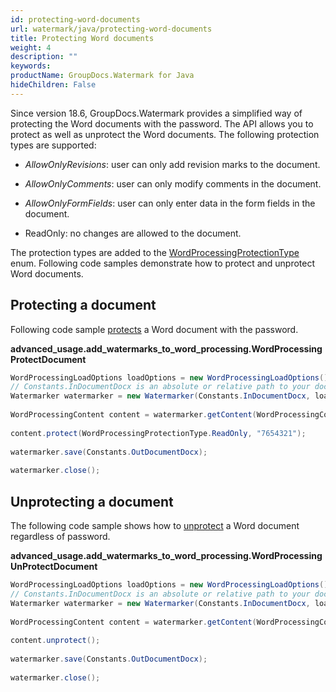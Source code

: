```yaml
---
id: protecting-word-documents
url: watermark/java/protecting-word-documents
title: Protecting Word documents
weight: 4
description: ""
keywords: 
productName: GroupDocs.Watermark for Java
hideChildren: False
---
```

Since version 18.6, GroupDocs.Watermark provides a simplified way of protecting the Word documents with the password. The API allows you to protect as well as unprotect the Word documents. The following protection types are supported:

*   *AllowOnlyRevisions*: user can only add revision marks to the document.
    
*   *AllowOnlyComments*: user can only modify comments in the document.
    
*   *AllowOnlyFormFields*: user can only enter data in the form fields in the document.
    
*   ReadOnly: no changes are allowed to the document.
    

The protection types are added to the [WordProcessingProtectionType](https://apireference.groupdocs.com/watermark/java/com.groupdocs.watermark.contents/WordProcessingProtectionType) enum. Following code samples demonstrate how to protect and unprotect Word documents.

## Protecting a document

Following code sample [protects](https://apireference.groupdocs.com/watermark/java/com.groupdocs.watermark.contents/WordProcessingContent#protect(int,%20java.lang.String)) a Word document with the password.

**advanced\_usage.add\_watermarks\_to\_word\_processing.WordProcessingProtectDocument**

```java
WordProcessingLoadOptions loadOptions = new WordProcessingLoadOptions();                                   
// Constants.InDocumentDocx is an absolute or relative path to your document. Ex: "C:\\Docs\\document.docx"
Watermarker watermarker = new Watermarker(Constants.InDocumentDocx, loadOptions);                          
                                                                                                           
WordProcessingContent content = watermarker.getContent(WordProcessingContent.class);                       
                                                                                                           
content.protect(WordProcessingProtectionType.ReadOnly, "7654321");                                         
                                                                                                           
watermarker.save(Constants.OutDocumentDocx);                                                               
                                                                                                           
watermarker.close();                                                                                       
```

## Unprotecting a document

The following code sample shows how to [unprotect](https://apireference.groupdocs.com/watermark/java/com.groupdocs.watermark.contents/WordProcessingContent#unprotect()) a Word document regardless of password.

**advanced\_usage.add\_watermarks\_to\_word\_processing.WordProcessingUnProtectDocument**

```java
WordProcessingLoadOptions loadOptions = new WordProcessingLoadOptions();                                   
// Constants.InDocumentDocx is an absolute or relative path to your document. Ex: "C:\\Docs\\document.docx"
Watermarker watermarker = new Watermarker(Constants.InDocumentDocx, loadOptions);                          
                                                                                                           
WordProcessingContent content = watermarker.getContent(WordProcessingContent.class);                       
                                                                                                           
content.unprotect();                                                                                       
                                                                                                           
watermarker.save(Constants.OutDocumentDocx);                                                               
                                                                                                           
watermarker.close();                                                                                       
```
